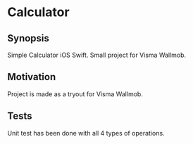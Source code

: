 # Calculator
## Synopsis

Simple Calculator iOS Swift. Small project for Visma Wallmob.

## Motivation

Project is made as a tryout for Visma Wallmob.

## Tests

Unit test has been done with all 4 types of operations.

